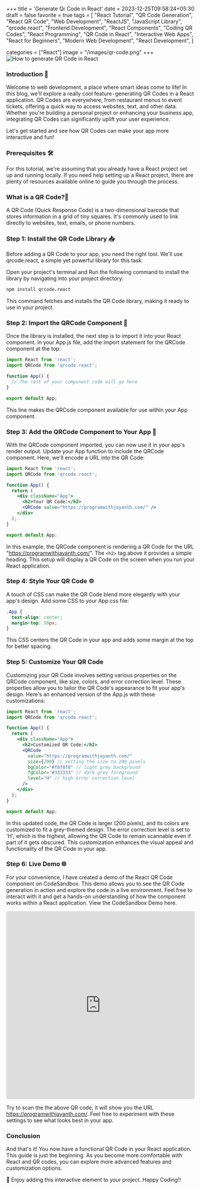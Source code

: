 +++
title = 'Generate Qr Code in React'
date = 2023-12-25T09:58:24+05:30
draft = false
favorite = true
tags = [
    "React Tutorial",
    "QR Code Generation",
    "React QR Code",
    "Web Development",
    "ReactJS",
    "JavaScript Library",
    "qrcode.react",
    "Frontend Development",
    "React Components",
    "Coding QR Codes",
    "React Programming",
    "QR Code in React",
    "Interactive Web Apps",
    "React for Beginners",
    "Modern Web Development",
    "React Development",
]

categories = ["React"]
image = "/images/qr-code.png"
+++
![How to generate QR Code in React](/images/qr-code.png)

### Introduction 🌟
Welcome to web development, a place where smart ideas come to life! In this blog, we'll explore a really cool feature - generating QR Codes in a React application. QR Codes are everywhere, from restaurant menus to event tickets, offering a quick way to access websites, text, and other data. Whether you're building a personal project or enhancing your business app, integrating QR Codes can significantly uplift your user experience. 

Let's get started and see how QR Codes can make your app more interactive and fun!
### Prerequisites 🛠️
For this tutorial, we're assuming that you already have a React project set up and running locally. If you need help setting up a React project, there are plenty of resources available online to guide you through the process.

### What is a QR Code?🤔
A QR Code (Quick Response Code) is a two-dimensional barcode that stores information in a grid of tiny squares. It's commonly used to link directly to websites, text, emails, or phone numbers.

### Step 1: Install the QR Code Library 📥
Before adding a QR Code to your app, you need the right tool. We'll use qrcode.react, a simple yet powerful library for this task.

Open your project's terminal and Run the following command to install the library by navigating into your project directory:
```bash
npm install qrcode.react
```

This command fetches and installs the QR Code library, making it ready to use in your project.
### Step 2: Import the QRCode Component 📲
Once the library is installed, the next step is to import it into your React component. In your App.js file, add the import statement for the QRCode component at the top:
```jsx
import React from 'react';
import QRCode from 'qrcode.react';

function App() {
  // The rest of your component code will go here
}

export default App;
```

This line makes the QRCode component available for use within your App component.

### Step 3: Add the QRCode Component to Your App 🎨
With the QRCode component imported, you can now use it in your app's render output. Update your App function to include the QRCode component. Here, we'll encode a URL into the QR Code:

```jsx
import React from 'react';
import QRCode from 'qrcode.react';

function App() {
  return (
    <div className="App">
      <h2>Your QR Code:</h2>
      <QRCode value="https://programwithjayanth.com/" />
    </div>
  );
}

export default App;

```
In this example, the QRCode component is rendering a QR Code for the URL "https://programwithjayanth.com/". The `<h2>` tag above it provides a simple heading. This setup will display a QR Code on the screen when you run your React application.

### Step 4: Style Your QR Code ⚙️
A touch of CSS can make the QR Code blend more elegantly with your app's design. Add some CSS to your App.css file:
```css
.App {
  text-align: center;
  margin-top: 50px;
}
```

This CSS centers the QR Code in your app and adds some margin at the top for better spacing.
### Step 5: Customize Your QR Code 
Customizing your QR Code involves setting various properties on the QRCode component, like size, colors, and error correction level. These properties allow you to tailor the QR Code's appearance to fit your app's design. Here's an enhanced version of the App.js with these customizations:

```jsx
import React from 'react';
import QRCode from 'qrcode.react';

function App() {
  return (
    <div className="App">
      <h2>Customized QR Code:</h2>
      <QRCode 
        value="https://programwithjayanth.com/"
        size={200} // setting the size to 200 pixels
        bgColor="#f8f8f8" // light grey background
        fgColor="#333333" // dark grey foreground
        level="H" // high error correction level
      />
    </div>
  );
}

export default App;
```
In this updated code, the QR Code is larger (200 pixels), and its colors are customized to fit a grey-themed design. The error correction level is set to 'H', which is the highest, allowing the QR Code to remain scannable even if part of it gets obscured. This customization enhances the visual appeal and functionality of the QR Code in your app.

### Step 6: Live Demo 🌐
For your convenience, I have created a demo of the React QR Code component on CodeSandbox. This demo allows you to see the QR Code generation in action and explore the code in a live environment. Feel free to interact with it and get a hands-on understanding of how the component works within a React application. View the CodeSandbox Demo here.

<iframe src="https://codesandbox.io/p/sandbox/qr-code-in-react-k438yt?file=%2Fsrc%2FApp.js" style="width:100%; height:500px; border:0; border-radius: 4px; overflow:hidden;" title="QR code in React"></iframe>

Try to scan the the above QR code, it will show you the URL https://programwithjayanth.com/. Feel free to experiment with these settings to see what looks best in your app.

### Conclusion 
And that's it! You now have a functional QR Code in your React application. This guide is just the beginning. As you become more comfortable with React and QR codes, you can explore more advanced features and customization options.

🎉 Enjoy adding this interactive element to your project. Happy Coding!!
